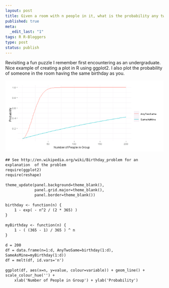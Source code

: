 ```yaml
--- 
layout: post
title: Given a room with n people in it, what is the probability any two will have the same birthday?
published: true
meta: 
  _edit_last: "1"
tags: R R-Bloggers
type: post
status: publish
---
```

Revisiting a fun puzzle I remember first encountering as an undergraduate. Nice example of creating a plot in R using ggplot2. I also plot the probability of someone in the room having the same birthday as you.

![img](/images/BirthdayProblem.png)

	## See http://en.wikipedia.org/wiki/Birthday_problem for an explanation  of the problem
	require(ggplot2)
	require(reshape)

	theme_update(panel.background=theme_blank(), 
				 panel.grid.major=theme_blank(), 
				 panel.border=theme_blank())

	birthday <- function(n) { 
		1 - exp( - n^2 / (2 * 365) )
	}

	myBirthday <- function(n) {
		1 - ( (365 - 1) / 365 ) ^ n
	}

	d = 200
	df = data.frame(n=1:d, AnyTwoSame=birthday(1:d), SameAsMine=myBirthday(1:d))
	df = melt(df, id.vars='n')

	ggplot(df, aes(x=n, y=value, colour=variable)) + geom_line() + scale_colour_hue('') +
		xlab('Number of People in Group') + ylab('Probability')
